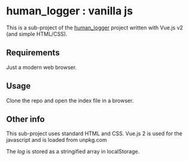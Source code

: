 # human_logger : vanilla js #

This is a sub-project of the [human_logger](../../../) project written with Vue.js v2 (and simple HTML/CSS).

## Requirements ##

Just a modern web browser.

## Usage ##

Clone the repo and open the index file in a browser.

## Other info ##

This sub-project uses standard HTML and CSS. Vue.js 2 is used for the javascript and is loaded from unpkg.com

The _log_ is stored as a stringified array in localStorage.